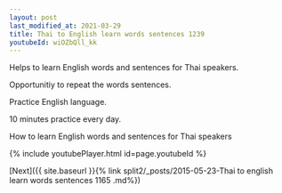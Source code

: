 ```yaml
---
layout: post
last_modified_at: 2021-03-29
title: Thai to English learn words sentences 1239 
youtubeId: wiOZbQll_kk
---
```

 
 
Helps to learn English words and sentences for Thai speakers.

Opportunitiy to repeat the words sentences. 

Practice English language. 
 
10 minutes practice every day. 
 
How to learn English words and sentences for Thai speakers 
 
{% include youtubePlayer.html id=page.youtubeId %}
 
 
[Next]({{ site.baseurl }}{% link  split2/_posts/2015-05-23-Thai to english learn words sentences 1165 .md%})
 
